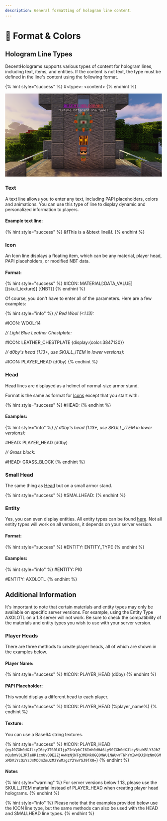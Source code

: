 ```yaml
---
description: General formatting of hologram line content.
---
```


# 💾 Format & Colors

## Hologram Line Types

DecentHolograms supports various types of content for hologram lines, including text, items, and entities. If the content is not text, the type must be defined in the line's content using the following format.

{% hint style="success" %}
\#\<type>: \<content>
{% endhint %}

<img src="../../.gitbook/assets/image.png" alt="" data-size="original">

### Text

A text line allows you to enter any text, including PAPI placeholders, colors and animations. You can use this type of line to display dynamic and personalized information to players.

#### Example text line:

{% hint style="success" %}
\&fThis is a \&btext line\&f.
{% endhint %}

### Icon

An Icon line displays a floating item, which can be any material, player head, PAPI placeholders, or modified NBT data.

#### Format:

{% hint style="success" %}
\#ICON: MATERIAL\[:DATA\_VALUE] \[(skull\_texture)] \[{NBT}]
{% endhint %}

Of course, you don't have to enter all of the parameters. Here are a few examples:

{% hint style="info" %}
_// Red Wool (<1.13):_

\#ICON: WOOL:14

_// Light Blue Leather Chestplate:_

\#ICON: LEATHER\_CHESTPLATE {display:{color:3847130\}}

_// d0by's head (1.13+, use SKULL\_ITEM in lower versions):_

\#ICON: PLAYER\_HEAD (d0by)
{% endhint %}

### Head

Head lines are displayed as a helmet of normal-size armor stand.

Format is the same as format for [Icons](./#icon) except that you start with:

{% hint style="success" %}
\#HEAD:
{% endhint %}

#### Examples:

{% hint style="info" %}
_// d0by's head (1.13+, use SKULL\_ITEM in lower versions):_

\#HEAD: PLAYER\_HEAD (d0by)

_// Grass block:_

\#HEAD: GRASS\_BLOCK
{% endhint %}

### Small Head

The same thing as [Head](./#head) but on a small armor stand.

{% hint style="success" %}
\#SMALLHEAD:
{% endhint %}

### Entity

Yes, you can even display entities. All entity types can be found [here](https://hub.spigotmc.org/javadocs/bukkit/org/bukkit/entity/EntityType.html). Not all entity types will work on all versions, it depends on your server version.

#### Format:

{% hint style="success" %}
\#ENTITY: ENTITY\_TYPE
{% endhint %}

#### Examples:

{% hint style="info" %}
\#ENTITY: PIG

\#ENTITY: AXOLOTL
{% endhint %}

## Additional Information

It's important to note that certain materials and entity types may only be available on specific server versions. For example, using the Entity Type AXOLOTL on a 1.8 server will not work. Be sure to check the compatibility of the materials and entity types you wish to use with your server version.

### Player Heads

There are three methods to create player heads, all of which are shown in the examples below.

#### Player Name:

{% hint style="success" %}
\#ICON: PLAYER\_HEAD (d0by)
{% endhint %}

#### PAPI Placeholder:

This would display a different head to each player.

{% hint style="success" %}
\#ICON: PLAYER\_HEAD (%player\_name%)
{% endhint %}

#### Texture:

You can use a Base64 string textures.

{% hint style="success" %}
\#ICON: PLAYER\_HEAD (`eyJ0ZXh0dXJlcyI6eyJTS0lOIjp7InVybCI6Imh0dHA6Ly90ZXh0dXJlcy5taW5lY3JhZnQubmV0L3RleHR1cmUvODE2ZjAwNzNjNTg3MDNkOGQ0MWU1NWUwYTNhYmIwNDJiNzNmOGMxMDViYzQxYzJmMDJmZmUzM2YwMzgzY2YwYSJ9fX0=`)
{% endhint %}

#### Notes

{% hint style="warning" %}
For server versions below 1.13, please use the SKULL\_ITEM material instead of PLAYER\_HEAD when creating player head holograms.
{% endhint %}

{% hint style="info" %}
Please note that the examples provided below use the ICON line type, but the same methods can also be used with the HEAD and SMALLHEAD line types.
{% endhint %}
